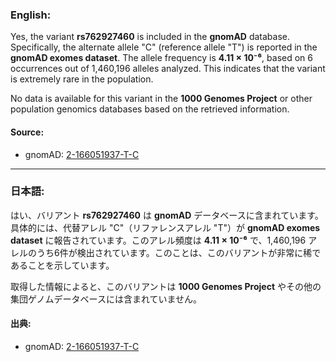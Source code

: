 ### English:
Yes, the variant **rs762927460** is included in the **gnomAD** database. Specifically, the alternate allele "C" (reference allele "T") is reported in the **gnomAD exomes dataset**. The allele frequency is **4.11 × 10⁻⁶**, based on 6 occurrences out of 1,460,196 alleles analyzed. This indicates that the variant is extremely rare in the population.

No data is available for this variant in the **1000 Genomes Project** or other population genomics databases based on the retrieved information.

#### Source:
- gnomAD: [2-166051937-T-C](https://gnomad.broadinstitute.org/variant/2-166051937-T-C?dataset=gnomad_r4)

---

### 日本語:
はい、バリアント **rs762927460** は **gnomAD** データベースに含まれています。具体的には、代替アレル "C"（リファレンスアレル "T"）が **gnomAD exomes dataset** に報告されています。このアレル頻度は **4.11 × 10⁻⁶** で、1,460,196 アレルのうち6件が検出されています。このことは、このバリアントが非常に稀であることを示しています。

取得した情報によると、このバリアントは **1000 Genomes Project** やその他の集団ゲノムデータベースには含まれていません。

#### 出典:
- gnomAD: [2-166051937-T-C](https://gnomad.broadinstitute.org/variant/2-166051937-T-C?dataset=gnomad_r4)